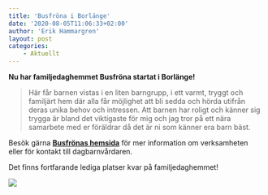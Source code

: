 ```yaml
---
title: 'Busfröna i Borlänge'
date: '2020-08-05T11:06:33+02:00'
author: 'Erik Hammargren'
layout: post
categories:
    - Aktuellt
---
```


**Nu har familjedaghemmet Busfröna startat i Borlänge!**

> Här får barnen vistas i en liten barngrupp, i ett varmt, tryggt och familjärt hem där alla får möjlighet att bli sedda och hörda utifrån deras unika behov och intressen. Att barnen har roligt och känner sig trygga är bland det viktigaste för mig och jag tror på ett nära samarbete med er föräldrar då det är ni som känner era barn bäst.

Besök gärna [**Busfrönas hemsida**](http://busfrona.xn--dagbarnvrdare-wfb.se/) för mer information om verksamheten eller för kontakt till dagbarnvårdaren.

Det finns fortfarande lediga platser kvar på familjedaghemmet!

[![](https://www.cforetaget.se/wp-content/uploads/2020/08/children-4624899_1920-1-768x512-1.jpg)](https://www.cforetaget.se/wp-content/uploads/2020/08/children-4624899_1920-1-768x512-1.jpg)
